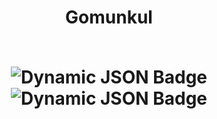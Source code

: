 <center>
<h1> Gomunkul
<br>
<br>
  
<span>
  
![Dynamic JSON Badge](https://img.shields.io/badge/dynamic/json?url=http%3A%2F%2F193.233.232.62%3A8080%2Ftom&query=%24.count&logo=github&label=Repos%20count) ![Dynamic JSON Badge](https://img.shields.io/badge/dynamic/json?url=http%3A%2F%2F193.233.232.62%3A8080%2Ftom&query=%24.commits&logo=github&label=Total%20commits)


</span>

</center>
